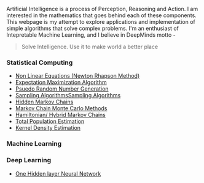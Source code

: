 Artificial Intelligence is a process of Perception, Reasoning and Action. I am interested in the mathematics that goes behind each of these components. This webpage is my attempt to explore applications and implementation of simple algorithms that solve complex problems. I'm an enthusiast of Intepretable Machine Learning, and I believe in DeepMinds motto -  

<blockquote>Solve Intelligence. Use it to make world a better place</blockquote>

### Statistical Computing
- <a href="Approximation.html">Non Linear Equations (Newton Rhapson Method)</a>
- <a href="EM.html">Expectation Maximization Algorithm</a>
- <a href="RandomNumber.html">Psuedo Random Number Generation</a>
- <a href="Sampling.html">Sampling Algorithms</a><a href="Sampling.html">Sampling Algorithms</a>
- <a href="hmm.html">Hidden Markov Chains</a>
- <a href="mcmc.html">Markov Chain Monte Carlo Methods</a>
- <a href="hamiltonian.html">Hamiltonian/ Hybrid Markov Chains</a>
- <a href="Population_estimation.html">Total Population Estimation</a>
- <a href="KDE.html">Kernel Density Estimation</a>

### Machine Learning 

### Deep Learning
- <a href="P1NeuralNetwork-2.html">One Hidden layer Neural Network</a>

